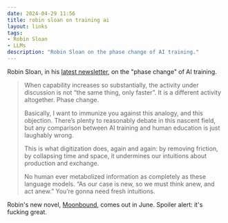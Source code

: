 ```yaml
---
date: 2024-04-29 11:56 
title: robin sloan on training ai
layout: links
tags:
- Robin Sloan
- LLMs
description: "Robin Sloan on the phase change of AI training."
---
```


Robin Sloan, in his [latest newsletter](https://www.robinsloan.com/lab/at-home-in-high-dimensional-space/), on the "phase change" of AI training.

> When capability increases so substantially, the activity under discussion is not “the same thing, only faster”. It is a different activity altogether. Phase change.
> 
> Basically, I want to immunize you against this analogy, and this objection. There’s plenty to reasonably debate in this nascent field, but any comparison between AI training and human education is just laughably wrong.
> 
> This is what digitization does, again and again: by removing friction, by collapsing time and space, it undermines our intuitions about production and exchange.
> 
> No human ever metabolized information as completely as these language models. “As our case is new, so we must think anew, and act anew.” You’re gonna need fresh intuitions.

Robin's new novel, [Moonbound](https://www.robinsloan.com/moonbound/), comes out in June. Spoiler alert: it's fucking great.